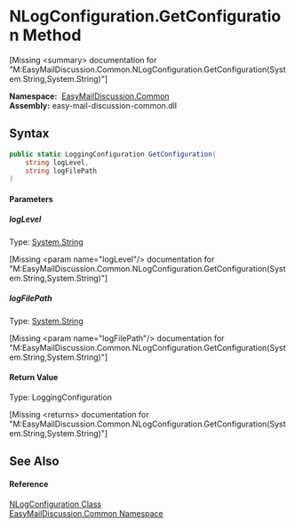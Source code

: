 NLogConfiguration.GetConfiguration Method
=========================================

[Missing &lt;summary> documentation for "M:EasyMailDiscussion.Common.NLogConfiguration.GetConfiguration(System.String,System.String)"]


  **Namespace:**  [EasyMailDiscussion.Common][1]  
  **Assembly:** easy-mail-discussion-common.dll

Syntax
------

```csharp
public static LoggingConfiguration GetConfiguration(
	string logLevel,
	string logFilePath
)
```

#### Parameters

##### *logLevel*
Type: [System.String][2]  

[Missing &lt;param name="logLevel"/> documentation for "M:EasyMailDiscussion.Common.NLogConfiguration.GetConfiguration(System.String,System.String)"]


##### *logFilePath*
Type: [System.String][2]  

[Missing &lt;param name="logFilePath"/> documentation for "M:EasyMailDiscussion.Common.NLogConfiguration.GetConfiguration(System.String,System.String)"]


#### Return Value
Type: LoggingConfiguration  

[Missing &lt;returns> documentation for "M:EasyMailDiscussion.Common.NLogConfiguration.GetConfiguration(System.String,System.String)"]


See Also
--------

#### Reference
[NLogConfiguration Class][3]  
[EasyMailDiscussion.Common Namespace][1]  

[1]: ../README.md
[2]: https://docs.microsoft.com/dotnet/api/system.string
[3]: README.md